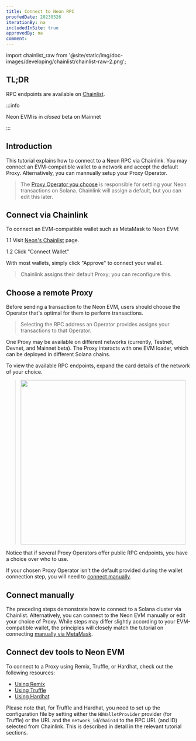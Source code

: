 ```yaml
---
title: Connect to Neon RPC
proofedDate: 20230526
iterationBy: na
includedInSite: true
approvedBy: na
comment: 
---
```


import chainlist_raw from '@site/static/img/doc-images/developing/chainlist/chainlist-raw-2.png';

## TL;DR

RPC endpoints are available on [Chainlist](https://chainlist.org/?chain=245022926&testnets=true&search=Neon+EVM).

:::info

Neon EVM is in *closed* beta on Mainnet

:::

## Introduction

This tutorial explains how to connect to a Neon RPC via Chainlink. You may connect an EVM-compatible wallet to a network and accept the default Proxy. Alternatively, you can mannually setup your Proxy Operator.

> The [Proxy Operator you choose](#choose-a-remote-proxy) is responsible for settling your Neon transactions on Solana. Chainlink will assign a default, but you can edit this later.

## Connect via Chainlink
To connect an EVM-compatible wallet such as MetaMask to Neon EVM:  

1.1 Visit [Neon's Chainlist](https://chainlist.org/?chain=245022926&testnets=true&search=Neon+EVM) page.

1.2 Click "Connect Wallet"

With most wallets, simply click "Approve" to connect your wallet.

> Chainlink assigns their default Proxy; you can reconfigure this.


## Choose a remote Proxy
Before sending a transaction to the Neon EVM, users should choose the Operator that's optimal for them to perform transactions. 

> Selecting the RPC address an Operator provides assigns your transactions to that Operator.

One Proxy may be available on different networks (currently, Testnet, Devnet, and Mainnet beta). The Proxy interacts with one EVM loader, which can be deployed in different Solana chains. 

To view the available RPC endpoints, expand the card details of the network of your choice. 

> <img src={chainlist_raw} width="450" />

Notice that if several Proxy Operators offer public RPC endpoints, you have a choice over who to use.

If your chosen Proxy Operator isn't the default provided during the wallet connection step, you will need to [connect manually](#connect-manually).


## Connect manually
The preceding steps demonstrate how to connect to a Solana cluster via Chainlist. Alternatively, you can connect to the Neon EVM manually or edit your choice of Proxy. While steps may differ slightly according to your EVM-compatible wallet, the principles will closely match the tutorial on connecting [manually via MetaMask](wallet/metamask_setup.md#option-b-manual-configuration).

## Connect dev tools to Neon EVM
To connect to a Proxy using Remix, Truffle, or Hardhat, check out the following resources:
* [Using Remix](developing/deploy_facilities/using_remix.md)
* [Using Truffle](developing/deploy_facilities/using_truffle.md)
* [Using Hardhat](developing/deploy_facilities/using_hardhat.md)

Please note that, for Truffle and Hardhat, you need to set up the configuration file by setting either the `HDWalletProvider` provider (for Truffle) or the URL and the `network_id`/`chainId` to the RPC URL (and ID) selected from Chainlink. This is described in detail in the relevant tutorial sections.

